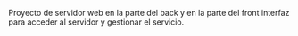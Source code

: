 Proyecto de servidor web en la parte del back y en la parte del front interfaz para acceder al servidor y gestionar el servicio.
